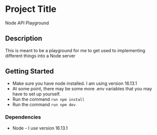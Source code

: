 # Project Title
Node API Playground

## Description
This is meant to be a playground for me to get used to implementing different things into a Node server

## Getting Started
* Make sure you have node installed. I am using version 16.13.1
* At some point, there may be some more .env variables that you may have to set up yourself.
* Run the command `run npm install`
* Run the command `run npm dev`

### Dependencies
* Node - I use version 16.13.1